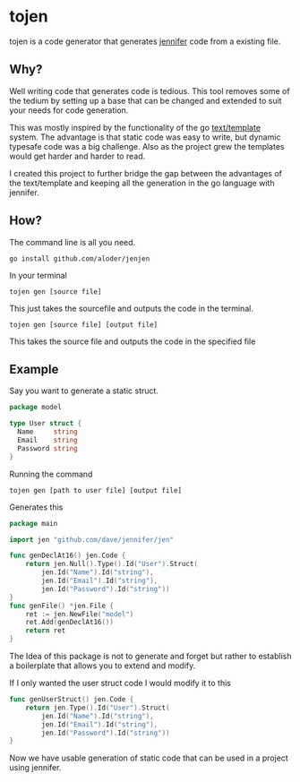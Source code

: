 tojen
======

tojen is a code generator that generates
[jennifer](http://www.github.com/dave/jennifer) code from a existing file.

## Why?

Well writing code that generates code is tedious. This tool removes some of the
tedium by setting up a base that can be changed and extended to suit your needs
for code generation.

This was mostly inspired by the functionality of the go [text/template](https://golang.org/pkg/text/template/) system. The advantage is that static code was easy to write, but dynamic typesafe code was a big challenge. Also as the project grew the templates would get harder and harder to read. 

I created this project to further bridge the gap between the advantages of the text/template and keeping all the generation in the go language with jennifer. 

## How?

The command line is all you need.

```
go install github.com/aloder/jenjen
```
In your terminal
```
tojen gen [source file]
```
This just takes the sourcefile and outputs the code in the terminal.

```
tojen gen [source file] [output file]
```
This takes the source file and outputs the code in the specified file

## Example


Say you want to generate a static struct.



```go
package model

type User struct {
  Name     string
  Email    string
  Password string
}
```

Running the command 

`tojen gen [path to user file] [output file]`

Generates this
```go
package main

import jen "github.com/dave/jennifer/jen"

func genDeclAt16() jen.Code {
	return jen.Null().Type().Id("User").Struct(
		jen.Id("Name").Id("string"),
		jen.Id("Email").Id("string"),
		jen.Id("Password").Id("string"))
}
func genFile() *jen.File {
	ret := jen.NewFile("model")
	ret.Add(genDeclAt16())
	return ret
}
```

The Idea of this package is not to generate and forget but rather to establish a
boilerplate that allows you to extend and modify.

If I only wanted the user struct code I would modify it to this

```go
func genUserStruct() jen.Code {
	return jen.Type().Id("User").Struct(
		jen.Id("Name").Id("string"),
		jen.Id("Email").Id("string"),
		jen.Id("Password").Id("string"))
}
```
Now we have usable generation of static code that can be used in a project using jennifer. 

